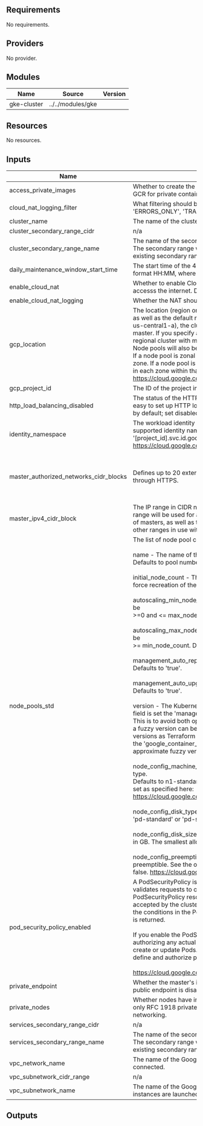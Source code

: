 ## Requirements

No requirements.

## Providers

No provider.

## Modules

| Name | Source | Version |
|------|--------|---------|
| gke-cluster | ../../modules/gke |  |

## Resources

No resources.

## Inputs

| Name | Description | Type | Default | Required |
|------|-------------|------|---------|:--------:|
| access\_private\_images | Whether to create the IAM role for storage.objectViewer, required to access<br>GCR for private container images. | `bool` | `false` | no |
| cloud\_nat\_logging\_filter | What filtering should be applied to logs for this NAT. Valid values are:<br>'ERRORS\_ONLY', 'TRANSLATIONS\_ONLY', 'ALL'. Defaults to 'ERRORS\_ONLY'. | `string` | `"ERRORS_ONLY"` | no |
| cluster\_name | The name of the cluster, unique within the project and zone. | `string` | n/a | yes |
| cluster\_secondary\_range\_cidr | n/a | `string` | n/a | yes |
| cluster\_secondary\_range\_name | The name of the secondary range to be used as for the cluster CIDR block.<br>The secondary range will be used for pod IP addresses. This must be an<br>existing secondary range associated with the cluster subnetwork. | `string` | n/a | yes |
| daily\_maintenance\_window\_start\_time | The start time of the 4 hour window for daily maintenance operations RFC3339<br>format HH:MM, where HH : [00-23] and MM : [00-59] GMT. | `string` | n/a | yes |
| enable\_cloud\_nat | Whether to enable Cloud NAT. This can be used to allow private cluster nodes to<br>accesss the internet. Defaults to 'true'. | `bool` | `true` | no |
| enable\_cloud\_nat\_logging | Whether the NAT should export logs. Defaults to 'true'. | `bool` | `true` | no |
| gcp\_location | The location (region or zone) in which the cluster master will be created,<br>as well as the default node location. If you specify a zone (such as<br>us-central1-a), the cluster will be a zonal cluster with a single cluster<br>master. If you specify a region (such as us-west1), the cluster will be a<br>regional cluster with multiple masters spread across zones in that region.<br>Node pools will also be created as regional or zonal, to match the cluster.<br>If a node pool is zonal it will have the specified number of nodes in that<br>zone. If a node pool is regional it will have the specified number of nodes<br>in each zone within that region. For more information see:<br>https://cloud.google.com/kubernetes-engine/docs/concepts/regional-clusters | `string` | n/a | yes |
| gcp\_project\_id | The ID of the project in which the resources belong. | `string` | n/a | yes |
| http\_load\_balancing\_disabled | The status of the HTTP (L7) load balancing controller addon, which makes it<br>easy to set up HTTP load balancers for services in a cluster. It is enabled<br>by default; set disabled = true to disable. | `bool` | `false` | no |
| identity\_namespace | The workload identity namespace to use with this cluster. Currently, the only<br>supported identity namespace is the project's default<br>'[project\_id].svc.id.goog'.<br>https://cloud.google.com/kubernetes-engine/docs/how-to/workload-identity | `string` | `""` | no |
| master\_authorized\_networks\_cidr\_blocks | Defines up to 20 external networks that can access Kubernetes master<br>through HTTPS. | `list(map(string))` | <pre>[<br>  {<br>    "cidr_block": "0.0.0.0/0",<br>    "display_name": "default"<br>  }<br>]</pre> | no |
| master\_ipv4\_cidr\_block | The IP range in CIDR notation to use for the hosted master network. This<br>range will be used for assigning internal IP addresses to the master or set<br>of masters, as well as the ILB VIP. This range must not overlap with any<br>other ranges in use within the cluster's network. | `string` | `"172.16.0.0/28"` | no |
| node\_pools\_std | The list of node pool configurations, each can include:<br><br>name - The name of the node pool, which will be suffixed with '-pool'.<br>Defaults to pool number in the Terraform list, starting from 1.<br><br>initial\_node\_count - The initial node count for the pool. Changing this will<br>force recreation of the resource. Defaults to 1.<br><br>autoscaling\_min\_node\_count - Minimum number of nodes in the NodePool. Must be<br>>=0 and <= max\_node\_count. Defaults to 2.<br><br>autoscaling\_max\_node\_count - Maximum number of nodes in the NodePool. Must be<br>>= min\_node\_count. Defaults to 3.<br><br>management\_auto\_repair - Whether the nodes will be automatically repaired.<br>Defaults to 'true'.<br><br>management\_auto\_upgrade - Whether the nodes will be automatically upgraded.<br>Defaults to 'true'.<br><br>version - The Kubernetes version for the nodes in this pool. Note that if this<br>field is set the 'management\_auto\_upgrade' will be overriden and set to 'false'.<br>This is to avoid both options fighting on what the node version should be. While<br>a fuzzy version can be specified, it's recommended that you specify explicit<br>versions as Terraform will see spurious diffs when fuzzy versions are used. See<br>the 'google\_container\_engine\_versions' data source's 'version\_prefix' field to<br>approximate fuzzy versions in a Terraform-compatible way.<br><br>node\_config\_machine\_type - The name of a Google Compute Engine machine type.<br>Defaults to n1-standard-1. To create a custom machine type, value should be<br>set as specified here:<br>https://cloud.google.com/compute/docs/reference/rest/v1/instances#machineType<br><br>node\_config\_disk\_type - Type of the disk attached to each node (e.g.<br>'pd-standard' or 'pd-ssd'). Defaults to 'pd-standard'<br><br>node\_config\_disk\_size\_gb - Size of the disk attached to each node, specified<br>in GB. The smallest allowed disk size is 10GB. Defaults to 100GB.<br><br>node\_config\_preemptible - Whether or not the underlying node VMs are<br>preemptible. See the official documentation for more information. Defaults to<br>false. https://cloud.google.com/kubernetes-engine/docs/how-to/preemptible-vms | `list(map(string))` | n/a | yes |
| pod\_security\_policy\_enabled | A PodSecurityPolicy is an admission controller resource you create that<br>validates requests to create and update Pods on your cluster. The<br>PodSecurityPolicy resource defines a set of conditions that Pods must meet to be<br>accepted by the cluster; when a request to create or update a Pod does not meet<br>the conditions in the PodSecurityPolicy, that request is rejected and an error<br>is returned.<br><br>If you enable the PodSecurityPolicy controller without first defining and<br>authorizing any actual policies, no users, controllers, or service accounts can<br>create or update Pods. If you are working with an existing cluster, you should<br>define and authorize policies before enabling the controller.<br><br>https://cloud.google.com/kubernetes-engine/docs/how-to/pod-security-policies | `bool` | `false` | no |
| private\_endpoint | Whether the master's internal IP address is used as the cluster endpoint and the<br>public endpoint is disabled. | `bool` | `false` | no |
| private\_nodes | Whether nodes have internal IP addresses only. If enabled, all nodes are given<br>only RFC 1918 private addresses and communicate with the master via private<br>networking. | `bool` | `true` | no |
| services\_secondary\_range\_cidr | n/a | `string` | n/a | yes |
| services\_secondary\_range\_name | The name of the secondary range to be used as for the services CIDR block.<br>The secondary range will be used for service ClusterIPs. This must be an<br>existing secondary range associated with the cluster subnetwork. | `string` | n/a | yes |
| vpc\_network\_name | The name of the Google Compute Engine network to which the cluster is<br>connected. | `string` | n/a | yes |
| vpc\_subnetwork\_cidr\_range | n/a | `string` | n/a | yes |
| vpc\_subnetwork\_name | The name of the Google Compute Engine subnetwork in which the cluster's<br>instances are launched. | `string` | n/a | yes |

## Outputs

